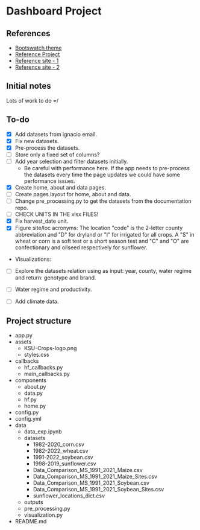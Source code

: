 # Dashboard Project

## References

* [Bootswatch theme](https://bootswatch.com/lumen/)
* [Reference Project](https://github.com/fiakoenjiniring/rainfall/tree/main)
* [Reference site - 1](http://ramwheatdb.com/headtohead.php)
* [Reference site - 2](https://www.myfields.info/crop-data)

## Initial notes
Lots of work to do =/

## To-do

- [x] Add datasets from ignacio email.
- [x] Fix new datasets.
- [x] Pre-process the datasets.
- [ ] Store only a fixed set of columns?
- [ ] Add year selection and filter datasets initially.
    * Be careful with performance here. If the app needs to pre-process the datasets every time the page updates we could have some performance issues.
- [x] Create home, about and data pages.
- [ ] Create pages layout for home, about and data.
- [ ] Change pre_processing.py to get the datasets from the documentation repo.
- [ ] CHECK UNITS IN THE xlsx FILES!
- [x] Fix harvest_date unit.
- [x] Figure site/loc acronyms: The location "code" is the 2-letter county abbreviation and "D" for dryland or "I" for irrigated for all crops. A "S" in wheat or corn is a soft test or a short season test and "C" and "O" are confectionary and oilseed respectively for sunflower. 

* Visualizations:
- [ ] Explore the datasets relation using as input: year, county, water regime and return: genotype and brand.
- [ ] Water regime and productivity.
- [ ] Add climate data.


## Project structure
- app.py
- assets
    - KSU-Crops-logo.png
    - styles.css
- callbacks
    - hf_callbacks.py
    - main_callbacks.py
- components
    - about.py
    - data.py
    - hf.py
    - home.py
- config.py
- config.yml
- data
    - data_exp.ipynb
    - datasets
        - 1982-2020_corn.csv
        - 1982-2022_wheat.csv
        - 1991-2022_soybean.csv
        - 1998-2019_sunflower.csv
        - Data_Comparison_MS_1991_2021_Maize.csv
        - Data_Comparison_MS_1991_2021_Maize_Sites.csv
        - Data_Comparison_MS_1991_2021_Soybean.csv
        - Data_Comparison_MS_1991_2021_Soybean_Sites.csv
        - sunflower_locations_dict.csv
    - outputs
    - pre_processing.py
    - visualization.py
- README.md
